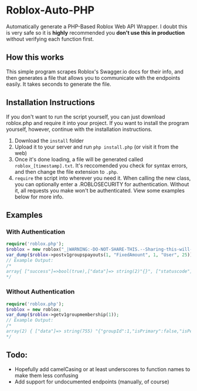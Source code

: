 # Roblox-Auto-PHP
Automatically generate a PHP-Based Roblox Web API Wrapper. I doubt this is very safe so it is **highly** recommended you **don't use this in production** without verifying each function first.

## How this works
This simple program scrapes Roblox's Swagger.io docs for their info, and then generates a file that allows you to communicate with the endpoints easily. It takes seconds to generate the file.

## Installation Instructions
If you don't want to run the script yourself, you can just download roblox.php and require it into your project. If you want to install the program yourself, however, continue with the installation instructions.

1. Download the `install` folder
2. Upload it to your server and run `php install.php` (or visit it from the web)
3. Once it's done loading, a file will be generated called `roblox_[timestamp].txt`. It's reccomended you check for syntax errors, and then change the file extension to `.php`.
4. `require` the script into wherever you need it. When calling the new class, you can optionally enter a .ROBLOSECURITY for authentication. Without it, all requests you make won't be authenticated. View some examples below for more info.

## Examples

### With Authentication
```php
require('roblox.php');
$roblox = new roblox("_|WARNING:-DO-NOT-SHARE-THIS.--Sharing-this-will-allow-someone-to-log-in-as-you-and-to-steal-your-ROBUX-and-items.|_...");
var_dump($roblox->postv1groupspayouts(1, "FixedAmount", 1, "User", 25));
// Example Output:
/*
array{ ["success"]=>bool(true),["data"]=> string(2)"{}", ["statuscode"]=>int(200) }
*/
```

### Without Authentication
```php
require('roblox.php');
$roblox = new roblox;
var_dump($roblox->getv1groupmembership(1));
// Example Output:
/*
array(2) { ["data"]=> string(755) "{"groupId":1,"isPrimary":false,"isPendingJoin":false,"userRole":{"user":null,"role":{"id":231,"name":"Guest","rank":0,"memberCount":0}},"maxGroups":0,"permissions":{"groupPostsPermissions":{"viewWall":true,"postToWall":false,"deleteFromWall":false,"viewStatus":false,"postToStatus":false},"groupMembershipPermissions":{"changeRank":false,"inviteMembers":false,"removeMembers":false},"groupManagementPermissions":{"manageRelationships":false,"manageClan":false,"viewAuditLogs":false},"groupEconomyPermissions":{"spendGroupFunds":false,"advertiseGroup":false,"createItems":false,"manageItems":false,"addGroupPlaces":false,"manageGroupGames":false,"viewGroupPayouts":false}},"areGroupGamesVisible":false,"areGroupFundsVisible":false,"areEnemiesAllowed":true}" ["statuscode"]=> int(200) }
*/
```

## Todo:
* Hopefully add camelCasing or at least underscores to function names to make them less confusing
* Add support for undocumented endpoints (manually, of course)
